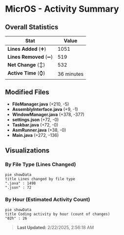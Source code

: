 # MicrOS - Activity Summary 

## Overall Statistics

| Stat                   | Value                                                             |
| ---------------------- | ----------------------------------------------------------------- |
| **Lines Added** (➕)   | 1051                                          |
| **Lines Removed** (➖) | 519                                        |
| **Net Change** (↕)    | 532                |
| **Active Time** (⌚)   | 36 minutes |


## Modified Files
- **FileManager.java** (+210, -5)
- **AssemblyInterface.java** (+9, -1)
- **WindowManager.java** (+378, -377)
- **settings.json** (+72, -0)
- **Taskbar.java** (+72, -0)
- **AsmRunner.java** (+38, -0)
- **Main.java** (+272, -136)

## Visualizations

### By File Type (Lines Changed)

```mermaid
pie showData
title Lines changed by file type
".java" : 1498
".json" : 72
```

### By Hour (Estimated Activity Count)

```mermaid
pie showData
title Coding activity by hour (count of changes)
"02h" : 26
```


> **Last Updated:** 2/22/2025, 2:56:18 AM